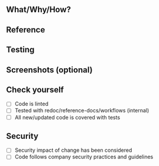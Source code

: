 ## What/Why/How?

## Reference

## Testing

## Screenshots (optional)

## Check yourself

- [ ] Code is linted
- [ ] Tested with redoc/reference-docs/workflows (internal)
- [ ] All new/updated code is covered with tests

## Security

- [ ] Security impact of change has been considered
- [ ] Code follows company security practices and guidelines